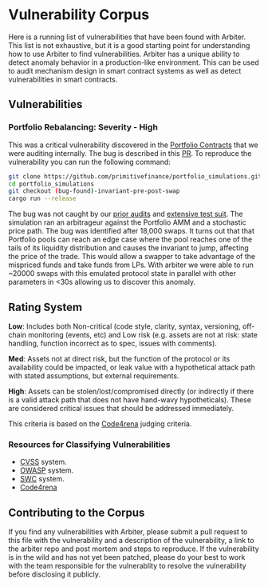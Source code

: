 # Vulnerability Corpus

Here is a running list of vulnerabilities that have been found with Arbiter. This list is not exhaustive, but it is a good starting point for understanding how to use Arbiter to find vulnerabilities. Arbiter has a unique ability to detect anomaly behavior in a production-like environment. This can be used to audit mechanism design in smart contract systems as well as detect vulnerabilities in smart contracts.

## Vulnerabilities


### Portfolio Rebalancing: Severity - High

This was a critical vulnerability discovered in the [Portfolio Contracts](https://github.com/primitivefinance/portfolio) that we were auditing internally. The bug is described in this [PR](https://github.com/primitivefinance/portfolio_simulations/pull/36/files). To reproduce the vulnerability you can run the following command:

```bash
git clone https://github.com/primitivefinance/portfolio_simulations.git
cd portfolio_simulations
git checkout (bug-found)-invariant-pre-post-swap
cargo run --release
```
The bug was not caught by our [prior audits](https://github.com/primitivefinance/security) and [extensive test suit](https://github.com/primitivefinance/portfolio/tree/main/test). The simulation ran an arbitrageur against the Portfolio AMM and a stochastic price path. The bug was identified after 18,000 swaps. It turns out that that Portfolio pools can reach an edge case where the pool reaches one of the tails of its liquidity distribution and causes the invariant to jump, affecting the price of the trade. This would allow a swapper to take advantage of the mispriced funds and take funds from LPs. With arbiter we were able to run ~20000 swaps with this emulated protocol state in parallel with other parameters in <30s allowing us to discover this anomaly. 

## Rating System 

**Low**: Includes both Non-critical (code style, clarity, syntax, versioning, off-chain monitoring (events, etc) and Low risk (e.g. assets are not at risk: state handling, function incorrect as to spec, issues with comments). 

**Med**: Assets not at direct risk, but the function of the protocol or its availability could be impacted, or leak value with a hypothetical attack path with stated assumptions, but external requirements.

**High**: Assets can be stolen/lost/compromised directly (or indirectly if there is a valid attack path that does not have hand-wavy hypotheticals). These are considered critical issues that should be addressed immediately.

This criteria is based on the [Code4rena](https://docs.code4rena.com/awarding/judging-criteria/severity-categorization) judging criteria.

### Resources for Classifying Vulnerabilities
- [CVSS](https://www.first.org/cvss/v3.0/user-guide) system.
- [OWASP](https://owasp.org/www-community/vulnerabilities/) system.
- [SWC](https://swcregistry.io/) system.
- [Code4rena](https://docs.code4rena.com/awarding/judging-criteria/severity-categorization)

## Contributing to the Corpus

If you find any vulnerabilities with Arbiter, please submit a pull request to this file with the vulnerability and a description of the vulnerability, a link to the arbiter repo and post mortem and steps to reproduce. If the vulnerability is in the wild and has not yet been patched, please do your best to work with the team responsible for the vulnerablity to resolve the vulnerability before disclosing it publicly. 